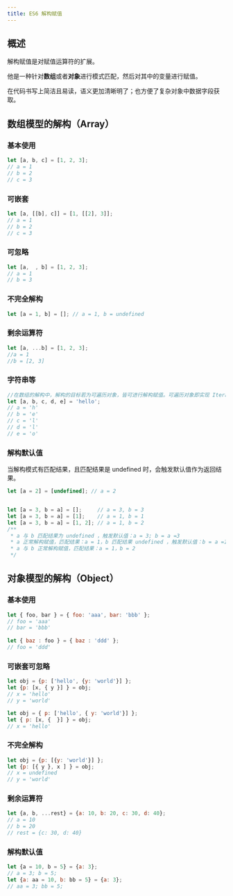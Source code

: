 ```yaml
---
title: ES6 解构赋值
---
```


## 概述

解构赋值是对赋值运算符的扩展。  

他是一种针对**数组**或者**对象**进行模式匹配，然后对其中的变量进行赋值。  

在代码书写上简洁且易读，语义更加清晰明了；也方便了复杂对象中数据字段获取。

## 数组模型的解构（Array）

### 基本使用

```js
let [a, b, c] = [1, 2, 3];
// a = 1
// b = 2
// c = 3
```

### 可嵌套

```js
let [a, [[b], c]] = [1, [[2], 3]];
// a = 1
// b = 2
// c = 3
```

### 可忽略

```js
let [a,  , b] = [1, 2, 3];
// a = 1
// b = 3
```

### 不完全解构

```js
let [a = 1, b] = []; // a = 1, b = undefined
```

### 剩余运算符

```js
let [a, ...b] = [1, 2, 3];
//a = 1
//b = [2, 3]
```
### 字符串等

```js
//在数组的解构中，解构的目标若为可遍历对象，皆可进行解构赋值。可遍历对象即实现 Iterator 接口的数据。
let [a, b, c, d, e] = 'hello';
// a = 'h'
// b = 'e'
// c = 'l'
// d = 'l'
// e = 'o'
```

### 解构默认值

当解构模式有匹配结果，且匹配结果是 undefined 时，会触发默认值作为返回结果。
```js
let [a = 2] = [undefined]; // a = 2


let [a = 3, b = a] = [];     // a = 3, b = 3 
let [a = 3, b = a] = [1];    // a = 1, b = 1
let [a = 3, b = a] = [1, 2]; // a = 1, b = 2
/**
 * a 与 b 匹配结果为 undefined ，触发默认值：a = 3; b = a =3
 * a 正常解构赋值，匹配结果：a = 1，b 匹配结果 undefined ，触发默认值：b = a =1
 * a 与 b 正常解构赋值，匹配结果：a = 1，b = 2
 */
```

## 对象模型的解构（Object）

### 基本使用

```js
let { foo, bar } = { foo: 'aaa', bar: 'bbb' };
// foo = 'aaa'
// bar = 'bbb'
 
let { baz : foo } = { baz : 'ddd' };
// foo = 'ddd'
```

### 可嵌套可忽略
```js 
let obj = {p: ['hello', {y: 'world'}] };
let {p: [x, { y }] } = obj;
// x = 'hello'
// y = 'world'

let obj = { p: ['hello', { y: 'world'}] };
let { p: [x, {  }] } = obj;
// x = 'hello'
```

### 不完全解构
```js
let obj = {p: [{y: 'world'}] };
let {p: [{ y }, x ] } = obj;
// x = undefined
// y = 'world'
```

### 剩余运算符
```js
let {a, b, ...rest} = {a: 10, b: 20, c: 30, d: 40};
// a = 10
// b = 20
// rest = {c: 30, d: 40}
```

### 解构默认值
```js
let {a = 10, b = 5} = {a: 3};
// a = 3; b = 5;
let {a: aa = 10, b: bb = 5} = {a: 3};
// aa = 3; bb = 5;
```


